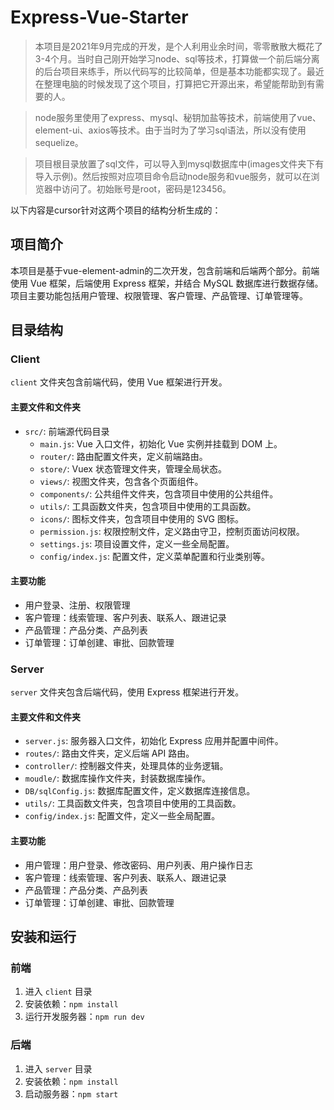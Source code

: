 # Express-Vue-Starter

> 本项目是2021年9月完成的开发，是个人利用业余时间，零零散散大概花了3-4个月。当时自己刚开始学习node、sql等技术，打算做一个前后端分离的后台项目来练手，所以代码写的比较简单，但是基本功能都实现了。最近在整理电脑的时候发现了这个项目，打算把它开源出来，希望能帮助到有需要的人。

> node服务里使用了express、mysql、秘钥加盐等技术，前端使用了vue、element-ui、axios等技术。由于当时为了学习sql语法，所以没有使用sequelize。

> 项目根目录放置了sql文件，可以导入到mysql数据库中(images文件夹下有导入示例)。然后按照对应项目命令启动node服务和vue服务，就可以在浏览器中访问了。初始账号是root，密码是123456。

以下内容是cursor针对这两个项目的结构分析生成的：

## 项目简介

本项目是基于vue-element-admin的二次开发，包含前端和后端两个部分。前端使用 Vue 框架，后端使用 Express 框架，并结合 MySQL 数据库进行数据存储。项目主要功能包括用户管理、权限管理、客户管理、产品管理、订单管理等。

## 目录结构

### Client

`client` 文件夹包含前端代码，使用 Vue 框架进行开发。

#### 主要文件和文件夹

- `src/`: 前端源代码目录
  - `main.js`: Vue 入口文件，初始化 Vue 实例并挂载到 DOM 上。
  - `router/`: 路由配置文件夹，定义前端路由。
  - `store/`: Vuex 状态管理文件夹，管理全局状态。
  - `views/`: 视图文件夹，包含各个页面组件。
  - `components/`: 公共组件文件夹，包含项目中使用的公共组件。
  - `utils/`: 工具函数文件夹，包含项目中使用的工具函数。
  - `icons/`: 图标文件夹，包含项目中使用的 SVG 图标。
  - `permission.js`: 权限控制文件，定义路由守卫，控制页面访问权限。
  - `settings.js`: 项目设置文件，定义一些全局配置。
  - `config/index.js`: 配置文件，定义菜单配置和行业类别等。

#### 主要功能

- 用户登录、注册、权限管理
- 客户管理：线索管理、客户列表、联系人、跟进记录
- 产品管理：产品分类、产品列表
- 订单管理：订单创建、审批、回款管理

### Server

`server` 文件夹包含后端代码，使用 Express 框架进行开发。

#### 主要文件和文件夹

- `server.js`: 服务器入口文件，初始化 Express 应用并配置中间件。
- `routes/`: 路由文件夹，定义后端 API 路由。
- `controller/`: 控制器文件夹，处理具体的业务逻辑。
- `moudle/`: 数据库操作文件夹，封装数据库操作。
- `DB/sqlConfig.js`: 数据库配置文件，定义数据库连接信息。
- `utils/`: 工具函数文件夹，包含项目中使用的工具函数。
- `config/index.js`: 配置文件，定义一些全局配置。

#### 主要功能

- 用户管理：用户登录、修改密码、用户列表、用户操作日志
- 客户管理：线索管理、客户列表、联系人、跟进记录
- 产品管理：产品分类、产品列表
- 订单管理：订单创建、审批、回款管理

## 安装和运行

### 前端

1. 进入 `client` 目录
2. 安装依赖：`npm install`
3. 运行开发服务器：`npm run dev`

### 后端

1. 进入 `server` 目录
2. 安装依赖：`npm install`
3. 启动服务器：`npm start`

